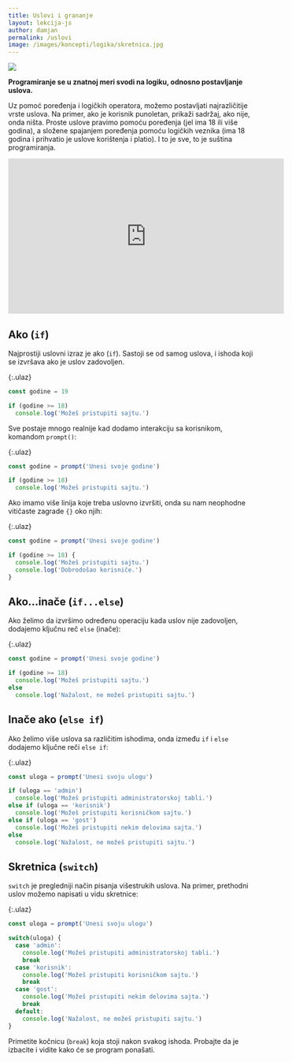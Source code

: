 ```yaml
---
title: Uslovi i grananje
layout: lekcija-js
author: damjan
permalink: /uslovi
image: /images/koncepti/logika/skretnica.jpg
---
```


![]({{page.image}})

**Programiranje se u znatnoj meri svodi na logiku, odnosno postavljanje uslova.**

Uz pomoć poređenja i logičkih operatora, možemo postavljati najrazličitije vrste uslova. Na primer, ako je korisnik punoletan, prikaži sadržaj, ako nije, onda ništa. Proste uslove pravimo pomoću poređenja (jel ima 18 ili više godina), a složene spajanjem poređenja pomoću logičkih veznika (ima 18 godina i prihvatio je uslove korištenja i platio). I to je sve, to je suština programiranja.

<iframe width="560" height="315" src="https://www.youtube.com/embed/kpa3u-fCBYA" frameborder="0" gesture="media" allow="encrypted-media" allowfullscreen></iframe>

## Ako (`if`)

Najprostiji uslovni izraz je ako (`if`). Sastoji se od samog uslova, i ishoda koji se izvršava ako je uslov zadovoljen.

{:.ulaz}
```js
const godine = 19

if (godine >= 18)
  console.log('Možeš pristupiti sajtu.')
```

Sve postaje mnogo realnije kad dodamo interakciju sa korisnikom, komandom `prompt()`:

{:.ulaz}
```js
const godine = prompt('Unesi svoje godine')

if (godine >= 18)
  console.log('Možeš pristupiti sajtu.')
```

Ako imamo više linija koje treba uslovno izvršiti, onda su nam neophodne vitičaste zagrade `{}` oko njih:

{:.ulaz}
```js
const godine = prompt('Unesi svoje godine')

if (godine >= 18) {
  console.log('Možeš pristupiti sajtu.')
  console.log('Dobrodošao korisniče.')
}
```

## Ako...inače (`if...else`)

Ako želimo da izvršimo određenu operaciju kada uslov nije zadovoljen, dodajemo ključnu reč `else` (inače):

{:.ulaz}
```js
const godine = prompt('Unesi svoje godine')

if (godine >= 18)
  console.log('Možeš pristupiti sajtu.')
else
  console.log('Nažalost, ne možeš pristupiti sajtu.')
```

## Inače ako (`else if`)

Ako želimo više uslova sa različitim ishodima, onda između `if` i `else` dodajemo ključne reči `else if`:

{:.ulaz}
```js
const uloga = prompt('Unesi svoju ulogu')

if (uloga == 'admin')
  console.log('Možeš pristupiti administratorskoj tabli.')
else if (uloga == 'korisnik')
  console.log('Možeš pristupiti korisničkom sajtu.')
else if (uloga == 'gost')
  console.log('Možeš pristupiti nekim delovima sajta.')
else
  console.log('Nažalost, ne možeš pristupiti sajtu.')
```

## Skretnica (`switch`)

`switch` je pregledniji način pisanja višestrukih uslova. Na primer, prethodni uslov možemo napisati u vidu skretnice:

{:.ulaz}
```js
const uloga = prompt('Unesi svoju ulogu')

switch(uloga) {
  case 'admin':
    console.log('Možeš pristupiti administratorskoj tabli.')
    break
  case 'korisnik':
    console.log('Možeš pristupiti korisničkom sajtu.')
    break
  case 'gost':
    console.log('Možeš pristupiti nekim delovima sajta.')
    break
  default:
    console.log('Nažalost, ne možeš pristupiti sajtu.')
}
```

Primetite kočnicu (`break`) koja stoji nakon svakog ishoda. Probajte da je izbacite i vidite kako će se program ponašati.
